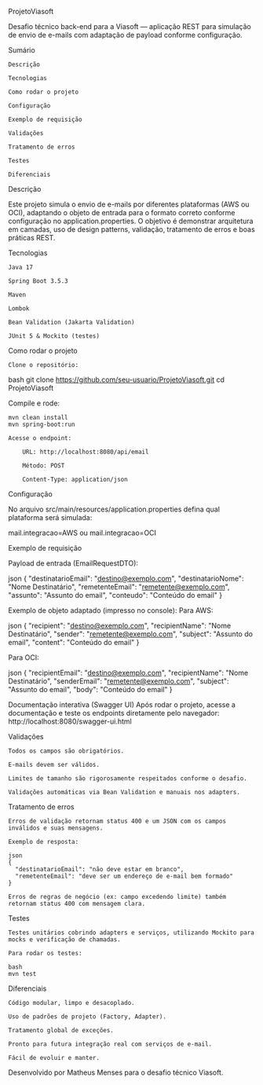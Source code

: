 ProjetoViasoft

Desafio técnico back-end para a Viasoft — aplicação REST para simulação de envio de e-mails com adaptação de payload conforme configuração.

Sumário

    Descrição

    Tecnologias

    Como rodar o projeto

    Configuração

    Exemplo de requisição

    Validações

    Tratamento de erros

    Testes

    Diferenciais

Descrição

Este projeto simula o envio de e-mails por diferentes plataformas (AWS ou OCI), adaptando o objeto de entrada para o formato correto conforme configuração no application.properties. O objetivo é demonstrar arquitetura em camadas, uso de design patterns, validação, tratamento de erros e boas práticas REST.

Tecnologias

    Java 17

    Spring Boot 3.5.3

    Maven

    Lombok

    Bean Validation (Jakarta Validation)

    JUnit 5 & Mockito (testes)

Como rodar o projeto

    Clone o repositório:

bash
git clone https://github.com/seu-usuario/ProjetoViasoft.git
cd ProjetoViasoft

Compile e rode:

    mvn clean install
    mvn spring-boot:run

    Acesse o endpoint:

        URL: http://localhost:8080/api/email

        Método: POST

        Content-Type: application/json

Configuração

No arquivo src/main/resources/application.properties defina qual plataforma será simulada:

mail.integracao=AWS
ou
mail.integracao=OCI

Exemplo de requisição

Payload de entrada (EmailRequestDTO):

json
{
  "destinatarioEmail": "destino@exemplo.com",
  "destinatarioNome": "Nome Destinatário",
  "remetenteEmail": "remetente@exemplo.com",
  "assunto": "Assunto do email",
  "conteudo": "Conteúdo do email"
}

Exemplo de objeto adaptado (impresso no console):
Para AWS:

json
{
  "recipient": "destino@exemplo.com",
  "recipientName": "Nome Destinatário",
  "sender": "remetente@exemplo.com",
  "subject": "Assunto do email",
  "content": "Conteúdo do email"
}

Para OCI:

json
{
  "recipientEmail": "destino@exemplo.com",
  "recipientName": "Nome Destinatário",
  "senderEmail": "remetente@exemplo.com",
  "subject": "Assunto do email",
  "body": "Conteúdo do email"
}

Documentação interativa (Swagger UI)
Após rodar o projeto, acesse a documentação e teste os endpoints diretamente pelo navegador:
http://localhost:8080/swagger-ui.html

Validações

    Todos os campos são obrigatórios.

    E-mails devem ser válidos.

    Limites de tamanho são rigorosamente respeitados conforme o desafio.

    Validações automáticas via Bean Validation e manuais nos adapters.

Tratamento de erros

    Erros de validação retornam status 400 e um JSON com os campos inválidos e suas mensagens.

    Exemplo de resposta:

    json
    {
      "destinatarioEmail": "não deve estar em branco",
      "remetenteEmail": "deve ser um endereço de e-mail bem formado"
    }

    Erros de regras de negócio (ex: campo excedendo limite) também retornam status 400 com mensagem clara.

Testes

    Testes unitários cobrindo adapters e serviços, utilizando Mockito para mocks e verificação de chamadas.

    Para rodar os testes:

    bash
    mvn test

Diferenciais

    Código modular, limpo e desacoplado.

    Uso de padrões de projeto (Factory, Adapter).

    Tratamento global de exceções.

    Pronto para futura integração real com serviços de e-mail.

    Fácil de evoluir e manter.

Desenvolvido por Matheus Menses para o desafio técnico Viasoft.
